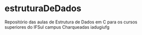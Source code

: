 # estruturaDeDados
Repositório das aulas de Estrutura de Dados em C para os cursos superiores do IFSul campus Charqueadas
iadugiufg
